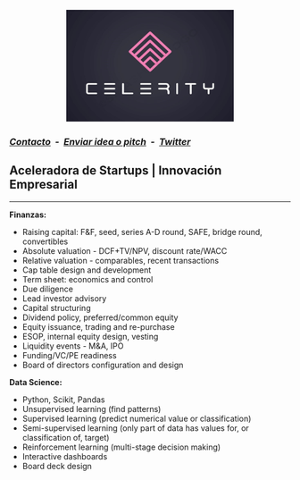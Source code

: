 <link rel="shortcut icon" type="image/x-icon" href="favicon.ico">
<p align="center">
<img src="celeritylogo2.jpg" alt="celerity logo" width="300" height="200"/> 
</p>

### ***[Contacto](mailto:b.evans@skyhighfund.com) &nbsp;-&nbsp; [Enviar idea o pitch](mailto:b.evans@skyhighfund.com) &nbsp;-&nbsp; [Twitter](https://twitter.com/brianevans_)***

## Aceleradora de Startups | Innovación Empresarial
***
**Finanzas:**
- Raising capital: F&F, seed, series A-D round, SAFE, bridge round, convertibles
- Absolute valuation - DCF+TV/NPV, discount rate/WACC
- Relative valuation - comparables, recent transactions
- Cap table design and development
- Term sheet: economics and control
- Due diligence
- Lead investor advisory
- Capital structuring
- Dividend policy, preferred/common equity
- Equity issuance, trading and re-purchase
- ESOP, internal equity design, vesting
- Liquidity events - M&A, IPO
- Funding/VC/PE readiness 
- Board of directors configuration and design

**Data Science:**
- Python, Scikit, Pandas
- Unsupervised learning (find patterns)
- Supervised learning (predict numerical value or classification)
- Semi-supervised learning (only part of data has values for, or classification of, target)
- Reinforcement learning (multi-stage decision making)
- Interactive dashboards 
- Board deck design
